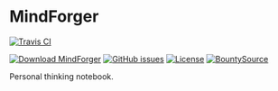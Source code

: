 # MindForger
[![Travis CI](https://img.shields.io/travis/dvorka/mindforger.svg?maxAge=360)](https://travis-ci.org/dvorka/mindforger)
<!--[![Build status](https://ci.appveyor.com/api/projects/status/h1j489qa1mx67e0h?svg=true)](https://ci.appveyor.com/project/dvorka/mindforger) -->
[![Download MindForger](https://img.shields.io/sourceforge/dm/mindforger.svg)](https://sourceforge.net/projects/mindforger/files/latest/download)
[![GitHub issues](https://img.shields.io/github/issues/dvorka/mindforger.svg?maxAge=360)](https://github.com/dvorka/mindforger/issues)
[![License](https://img.shields.io/github/license/dvorka/mindforger.svg?maxAge=360000)](https://github.com/dvorka/mindforger/blob/master/LICENSE.md)
[![BountySource](https://www.bountysource.com/badge/team?team_id=270742&style=raised)](https://www.bountysource.com/teams/mindforger?utm_source=mindforger&utm_medium=shield&utm_campaign=raised)

Personal thinking notebook.
